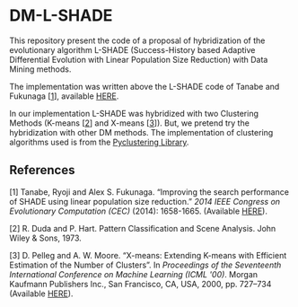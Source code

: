 # DM-L-SHADE

This repository present the code of a proposal of hybridization of the evolutionary algorithm L-SHADE (Success-History based Adaptive Differential Evolution with  Linear Population Size Reduction) with Data Mining methods. 

The implementation was written above the L-SHADE code of Tanabe and Fukunaga [[1](#references)], available [HERE](https://ryojitanabe.github.io/code/LSHADE1.0.1_CEC2014.zip).

In our implementation L-SHADE was hybridized with two Clustering Methods (K-means [[2](#references)] and X-means [[3](#references)]). But, we pretend try the hybridization with other DM methods. The implementation of clustering algorithms used is from the [Pyclustering Library](https://github.com/annoviko/pyclustering).

## References

[1] Tanabe, Ryoji and Alex S. Fukunaga. “Improving the search performance of SHADE using linear population size reduction.” *2014 IEEE Congress on Evolutionary Computation (CEC)* (2014): 1658-1665. (Available [HERE](https://ryojitanabe.github.io/pdf/tf-cec2014.pdf)).

[2] R. Duda and P. Hart. Pattern Classification and Scene Analysis. John
Wiley & Sons, 1973.

[3] D. Pelleg and A. W. Moore. “X-means: Extending K-means with Efficient Estimation of the Number of Clusters”. In *Proceedings of the Seventeenth International Conference on Machine Learning (ICML '00)*. Morgan Kaufmann Publishers Inc., San Francisco, CA, USA, 2000, pp. 727–734 (Available [HERE](https://www.cs.cmu.edu/~dpelleg/download/xmeans.pdf)).
